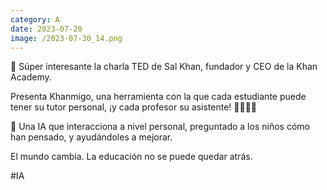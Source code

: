 ```yaml
--- 
category: A 
date: 2023-07-20 
image: /2023-07-30_14.png 
--- 
```


🚀 Súper interesante la charla TED de Sal Khan, fundador y CEO de la Khan Academy. 

Presenta Khanmigo, una herramienta con la que cada estudiante puede tener su tutor personal, ¡y cada profesor su asistente! 👩‍🎓👨‍🏫

💫 Una IA que interacciona a nivel personal, preguntado a los niños cómo han pensado, y ayudándoles a mejorar. 

El mundo cambia. La educación no se puede quedar atrás. 

#IA